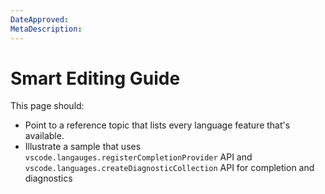 ```yaml
---
DateApproved:
MetaDescription:
---
```


# Smart Editing Guide

This page should:

- Point to a reference topic that lists every language feature that's available.
- Illustrate a sample that uses `vscode.langauges.registerCompletionProvider` API and `vscode.languages.createDiagnosticCollection` API for completion and diagnostics
